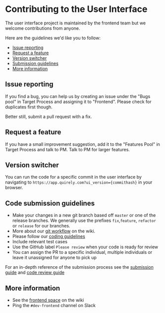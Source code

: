 # Contributing to the User Interface

The user interface project is maintained by the frontend team but we welcome contributions from anyone.

Here are the guidelines we'd like you to follow:

- [Issue reporting](#issue)
- [Request a feature](#feature)
- [Version switcher](#switcher)
- [Submission guidelines](#guidelines)
- [More information](#info)

## <a name="issue"></a> Issue reporting
If you find a bug, you can help us by creating an issue under the "Bugs pool" in Target Process and assigning it to "Frontend". Please check for duplicates first though.

Better still, submit a pull request with a fix.

## <a name="feature"></a> Request a feature
If you have a small improvement suggestion, add it to the "Features Pool" in Target Process and talk to PM. Talk to PM for larger features.

## <a name="switcher"></a> Version switcher
You can run the code for a specific commit in the user interface by navigating to `https://app.quirely.com?ui_version={commithash}` in your browser.

## <a name="guidelines"></a> Code submission guidelines
- Make your changes in a new git branch based off `master` or one of the release branches. We generally use the prefixes `fix`,`feature`, `refactor` or `release` for our branches.
- More about our [git workflow](https://contentful.atlassian.net/wiki/display/ENG/Git+flow+and+release+flow+-+proposal) on the wiki.
- Please follow our [coding guidelines](https://contentful.atlassian.net/wiki/display/ENG/Frontend+JS+Coding+Style+Guideline)
- Include relevant test cases
- Use the GitHub label `Please review` when your code is ready for review
- You can assign the PR to a specific individual, multiple individuals or leave it unassigned for anyone to pick up

For an in-depth reference of the submission process see the [submission
guide](./docs/guides/code-submission.md) and [code review guide](./docs/guides/code-review.md)

## <a name="info"></a> More information
- See the [frontend space](https://contentful.atlassian.net/wiki/display/ENG/Frontend) on the wiki
- Ping the `#dev-frontend` channel on Slack
